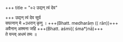 +++
title = "०२ उद्यन् त्वं देव"

+++
उद्यन् त्वं देव सूर्य  
सपत्नान् मे +ऽधरान् कृणु । +++(Bhatt. medharāṃ (⟨ rān))+++  
अवैनान् अश्मना जहि +++(Bhatt. aśmi(⟨ śma*)nā)+++  
ते यन्त्व् अधमं तमः ॥